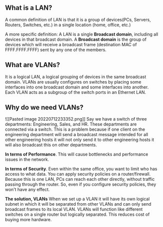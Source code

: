 ```toc
```
## What is a LAN?
A common definition of LAN is that it is a group of devices(PCs, Servers, Routers, Switches, etc.) in a single location (home, office, etc.)

A more specific definition: A LAN is a single **Broadcast domain**, including all devices in that broadcast domain. A **Broadcast domain** is the group of devices which will receive a broadcast frame (destination MAC of FFFF.FFFF.FFFF) sent by any one of the members.

## What are VLANs?
It is a logical LAN, a logical grouping of devices in the same broadcast domain. VLANs are usually configures on switches by placing some interfaces into one broadcast domain and some interfaces into another. Each VLAN acts as a subgroup of the switch ports in an Ethernet LAN.

## Why do we need VLANs?
![[Pasted image 20220712233352.png]]
Say we have a switch of three departments: Engineering, Sales, and HR. These departments are connected via a switch. This is a problem because if one client on the engineering department will send a broadcast message intended for all other engineering hosts it will not only send it to other engineering hosts it will also broadcast this on other departments.

**In terms of Performance**. This will cause bottlenecks and performance issues in the network.

**In terms of Security**. Even within the same office, you want to limit who has access to what data. You can apply security policies on a router/firewall. Because this is one LAN, PCs can reach each other directly, without traffic passing through the router. So, even if you configure security policies, they won't have any effect.

**The solution, VLANs**
When we set up a VLAN it will have its own logical subnet in which it will be separated from other VLANs and can only send broadcast frames to its local VLAN. VLANs will function like different switches on a single router but logically separated. This reduces cost of buying more hardware.

 